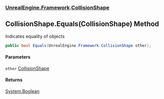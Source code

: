 ### [UnrealEngine.Framework](UnrealEngine_Framework.md 'UnrealEngine.Framework').[CollisionShape](CollisionShape.md 'UnrealEngine.Framework.CollisionShape')
## CollisionShape.Equals(CollisionShape) Method
Indicates equality of objects  
```csharp
public bool Equals(UnrealEngine.Framework.CollisionShape other);
```
#### Parameters
<a name='UnrealEngine_Framework_CollisionShape_Equals(UnrealEngine_Framework_CollisionShape)_other'></a>
`other` [CollisionShape](CollisionShape.md 'UnrealEngine.Framework.CollisionShape')  
  
#### Returns
[System.Boolean](https://docs.microsoft.com/en-us/dotnet/api/System.Boolean 'System.Boolean')  
